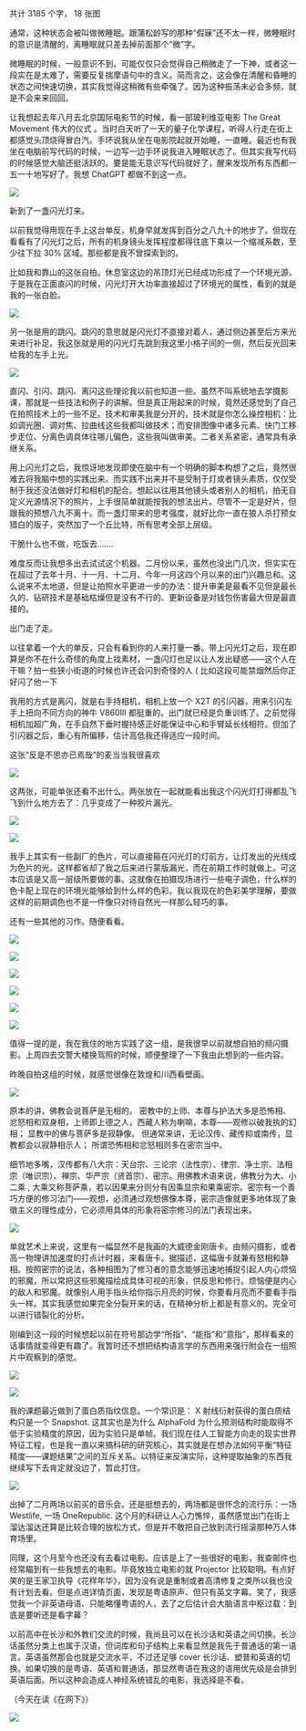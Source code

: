共计 3185 个字， 18 张图

通常，这种状态会被叫做微睡眠。跟蒲松龄写的那种“假寐”还不太一样，微睡眠时的意识是清醒的，离睡眠就只差去掉前面那个“微”字。

微睡眠的时候，一般意识不到。可能仅仅只会觉得自己稍微走了一下神，或者这一段实在是太难了，需要反复揣摩语句中的含义。简而言之，这会像在清醒和昏睡的状态之间快速切换，其实我觉得这稍微有些牵强了。因为这种振荡未必会多频，就是不会来来回回。

让我想起去年八月去北京国际电影节的时候，看一部玻利维亚电影 The Great Movement 伟大的仪式 。当时白天听了一天的量子化学课程，听得人行走在街上都感觉头顶烧得冒白汽。手环说我从坐在电影院起就开始睡，一直睡。最近也有我坐在电脑前写代码的时候，一边写一边手环说我进入睡眠状态了。但其实我写代码的时候感觉大脑还挺活跃的。要是能无意识写代码就好了，醒来发现所有东西都一五一十地写好了。我想 ChatGPT 都做不到这一点。

![](./images/img_001.jpeg)

新到了一盏闪光灯来。

以前我觉得用现在手上这台单反，机身早就发挥到百分之八九十的地步了。但现在看看有了闪光灯之后，所有的机身镜头发挥程度都得往底下乘以一个缩减系数，至少往下拉 30% 区域。那些都是我不曾探索到的。

比如我和靠山的这张自拍。休息室这边的吊顶灯光已经成功形成了一个环境光源，于是我在正面直闪的时候，闪光灯开大功率直接超过了环境光的属性，看到的就是我的一张白脸。

![](./images/img_002.jpeg)

另一张是用的跳闪。跳闪的意思就是闪光灯不直接对着人，通过侧边甚至后方来光来进行补足。我这张就是用的闪光灯先跳到我这里小格子间的一侧，然后反光回来给我的左手上光。

![](./images/img_003.jpeg)

直闪、引闪、跳闪、离闪这些理论我以前也知道一些。虽然不叫系统地去学摄影课，那就是一些技法和例子的讲解。但是真正用起来的时候，竟然还感觉到了自己在拍照技术上的一些不足。技术和审美我是分开的，技术就是你怎么操控相机：比如调光圈、调对焦、拉曲线这些我都叫做技术；而安排图像中诸多元素、快门工移步走位、分离色调具体往哪儿偏色，这些我叫做审美。二者关系紧密，通常具有承继关系。

用上闪光灯之后，我惊讶地发现即使在脑中有一个明确的脚本构想了之后，竟然很难去将我脑中想的实践出来。而实践不出来并不是受制于灯或者镜头素质，仅仅受制于我还没法做好灯和相机的配合。想起以往用其他镜头或者别人的相机，拍无自定义光源情况下的照片，上手很简单就能按我的想法出片。尽管不一定是好片，但跟我的预想八九不离十。而一盏灯带来的思考强度，就好比你一直在狼人杀打预女猎白的版子，突然加了一个丘比特，所有思考全部上层级。

干脆什么也不做，吃饭去.......

难度反而让我想多出去试试这个机器。二月份以来，虽然也没出门几次，但实实在在超过了去年十月、十一月、十二月、今年一月这四个月以来的出门兴趣总和。这么说来不太地道，但是让拍照水平更进一步的办法：提升审美是最看不见但是最长久的、钻研技术是基础枯燥但是没有不行的、更新设备是对钱包伤害最大但是最直接的。

出门走了走。

以往拿着一个大的单反，只会有看到你的人来打量一番。带上闪光灯之后，现在即算是你不在什么奇怪的角度上找素材，一盏闪灯也足以让人发出疑惑——这个人在干嘛？拍一些狭小街道的时候也许还会闪到奇怪的人 ( 比如这段可能禁烟然后你正好闪了他一下

我用的方式是离闪，就是右手持相机，相机上放一个 X2T 的引闪器，用来引闪左手上扭向不同方向的神牛 V860III 都挺重的。出门就已经是负重训练了。之前觉得相机加超广角，在手自然下垂时握持感正好能保证中心和手臂延长线相符。但加了引闪器之后，重心有所偏移，估计高低我还得适应一段时间。

这张“反是不思亦已焉哉”的麦当当我很喜欢

![](./images/img_004.jpeg)

这两张，可能单张还看不出什么。两张放在一起就能看出我这个闪光灯打得都乱飞飞到什么地方去了：几乎变成了一种胶片漏光。

![](./images/img_005.jpeg)

![](./images/img_006.jpeg)

我手上其实有一些副厂的色片，可以直接箍在闪光灯的灯前方，让灯发出的光线成为色片的光。这样都省却了我之后来进行蒙版漏光，而在前期工作时就做上。可这本应该是又高一层级所要做的事。这就像在拍摄现场进行一些电子调色，什么样的色卡配上现在的环境光能够给到什么样的色彩。我以我现在的色彩美学理解，要做这样的前期调色也不是一件像只对待自然光一样那么轻巧的事。

还有一些其他的习作。随便看看。

![](./images/img_007.jpeg)

![](./images/img_008.jpeg)

![](./images/img_009.jpeg)

![](./images/img_010.jpeg)

![](./images/img_011.jpeg)

![](./images/img_012.jpeg)

值得一提的是，我在我住的地方实践了这一组，是我很早以前就想自拍的频闪摄影。上周四去交警大楼换驾照的时候，顺便整理了一下我由此想到的一些内容。

昨晚自拍这组的时候，就感觉很像在敦煌和川西看壁画。

![](./images/img_013.jpeg)

原本的讲，佛教会说菩萨是无相的。 密教中的上师、本尊与护法大多是恐怖相、忿怒相和双身相，上师即上德之人，西藏人称为喇嘛，本尊——观修以破我执的幻相； 显教中的佛与菩萨多是寂静像。 但通常来讲，无论汉传、藏传抑或南传，显教都会以寂静相示人； 所谓恐怖相和忿怒相则多在密宗当中。

细节地多嘴，汉传都有八大宗：天台宗、三论宗（法性宗）、律宗、净土宗、法相宗（唯识宗）、禅宗、华严宗（贤首宗）、密宗。用佛教术语来说，佛教分为大、小二乘 , 大乘又称菩萨乘，若以因果来分则分有因乘显宗和果乘密宗。密宗有一个善巧方便的修习法门——观想，必须通过观想佛像本尊，密宗造像就更多地体现了象徵主义的理性成分，它必须用具体的形象将密宗修习的法门表现出来。

![](./images/img_014.png)

单就艺术上来说，这里有一幅显然不是我画的大威德金刚唐卡。由频闪摄影，或者高一物理讲加速度的打点计时器，来看唐卡。据描述，这幅唐卡就兼有怒相和静相。按照密宗的说法，各种相图为了修习者的意念能够迅速地捕捉引起人内心烦恼的邪魔，所以常把这些邪魔描绘成具体可视的形象，供反思和修行。烦恼便是内心的敌人和邪魔。就像别人用手指头给你指示月亮的时候，你要看月亮而不要看手指头一样。其实我感觉如果完全分裂开来的话，在精神分析上都是有意义的。完全可以进行错裂化的分析。

刚编到这一段的时候想起以前在符号那边学“所指”、“能指”和“意指”，那样看来的话事情就变得更有趣了。我暂时还不想把结构语言学的东西用来强行附会在一组照片中观察到的感觉。

![](./images/img_015.jpeg)

![](./images/img_016.jpeg)

我的课题最近做到了蛋白质指纹信息。一个常识是： X 射线衍射获得的蛋白质结构只是一个 Snapshot. 这其实也是为什么 AlphaFold 为什么预测结构时能取得不低于实验精度的原因，因为实验只是单帧。我们现在往人工智能方向走的现实世界特征工程，也是我一直以来搞科研的研究核心，其实就是在想办法如何平衡“特征精度——课题结果”之间的互斥关系。以特征来反演实际，这种提取抽象的东西我继续写下去肯定就没边了，暂此打住。

![](./images/img_017.jpeg)

出掉了二月两场以前买的音乐会。还是挺想去的，两场都是很怀念的流行乐：一场 Westlife, 一场 OneRepublic. 这个月的科研让人心力憔悴，虽然感觉出门在街上溜达溜达还算是比较合理的放松方式，但是并不敢把自己放到流行摇滚那种万人体育场里。

同理，这个月至今也还没有去看过电影。应该是上了一些很好的电影，我查邮件也经常瞄到有一些我想去的电影。毕竟放独立电影的就 Projector 比较聪明。有点好笑的是王家卫执导《花样年华》，因为没有说是重制或者高清修复之类所以我也没有计划去看。但是点进详情页面，发现是粤语原声、但只有英文字幕。笑了，我感觉我一个非英语母语、只能略懂粤语的人，去了之后估计会大脑语言中枢过载：到底是要听还是看字幕？

以前高中在长沙和外教们交流的时候，我尚且可以在长沙话和英语之间切换。长沙话虽然分类上也属于汉语，但词库和句子结构上来看显然是我先于普通话的第一语言。英语虽然那会也就是交流水平，不过还足够 cover 长沙话、塑普和英语的切换。如果切换的是粤语、英语和普通话，那显然粤语在我这的语用优先级是会排到英语后面。所以这种会造成人神经系统错乱的电影，我选择是不看。

（今天在读《在网下》）

![](./images/img_018.jpeg)
